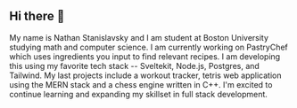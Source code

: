## Hi there 👋

My name is Nathan Stanislavsky and I am student at Boston University studying math and computer science. I am currently working on PastryChef which uses ingredients you input to find relevant recipes. I am developing this using my favorite tech stack -- Sveltekit, Node.js, Postgres, and Tailwind. My last projects include a workout tracker, tetris web application using the MERN stack and a chess engine written in C++. I'm excited to continue learning and expanding my skillset in full stack development.

<!--
**NathanStanislavsky/NathanStanislavsky** is a ✨ _special_ ✨ repository because its `README.md` (this file) appears on your GitHub profile.

Here are some ideas to get you started:

- 🔭 I’m currently working on ...
- 🌱 I’m currently learning ...
- 👯 I’m looking to collaborate on ...
- 🤔 I’m looking for help with ...
- 💬 Ask me about ...
- 📫 How to reach me: ...
- 😄 Pronouns: ...
- ⚡ Fun fact: ...
-->
